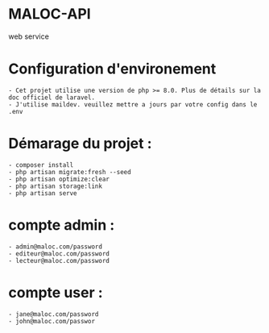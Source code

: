 # MALOC-API
web service


# Configuration d'environement 
    - Cet projet utilise une version de php >= 8.0. Plus de détails sur la doc officiel de laravel.
    - J'utilise maildev. veuillez mettre a jours par votre config dans le .env
# Démarage du projet :
    - composer install
    - php artisan migrate:fresh --seed
    - php artisan optimize:clear
    - php artisan storage:link
    - php artisan serve

# compte admin : 
    - admin@maloc.com/password
    - editeur@maloc.com/password
    - lecteur@maloc.com/password
# compte user : 
    - jane@maloc.com/password 
    - john@maloc.com/passwor

